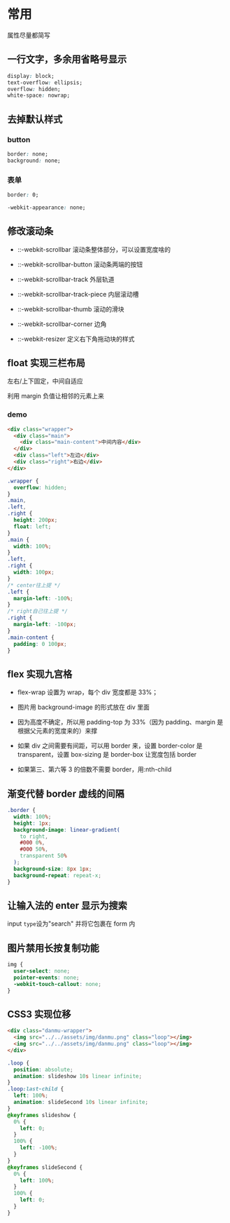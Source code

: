 # 常用

属性尽量都简写

## 一行文字，多余用省略号显示

```css
display: block;
text-overflow: ellipsis;
overflow: hidden;
white-space: nowrap;
```

## 去掉默认样式

### button

```css
border: none;
background: none;
```

### 表单

```css
border: 0;

-webkit-appearance: none;
```

## 修改滚动条

- ::-webkit-scrollbar 滚动条整体部分，可以设置宽度啥的

- ::-webkit-scrollbar-button 滚动条两端的按钮

- ::-webkit-scrollbar-track 外层轨道

- ::-webkit-scrollbar-track-piece 内层滚动槽

- ::-webkit-scrollbar-thumb 滚动的滑块

- ::-webkit-scrollbar-corner 边角

- ::-webkit-resizer 定义右下角拖动块的样式

## float 实现三栏布局

左右/上下固定，中间自适应

利用 margin 负值让相邻的元素上来

### demo

```html
<div class="wrapper">
  <div class="main">
    <div class="main-content">中间内容</div>
  </div>
  <div class="left">左边</div>
  <div class="right">右边</div>
</div>
```

```css
.wrapper {
  overflow: hidden;
}
.main,
.left,
.right {
  height: 200px;
  float: left;
}
.main {
  width: 100%;
}
.left,
.right {
  width: 100px;
}
/* center往上提 */
.left {
  margin-left: -100%;
}
/* right自己往上提 */
.right {
  margin-left: -100px;
}
.main-content {
  padding: 0 100px;
}
```

## flex 实现九宫格

- flex-wrap 设置为 wrap，每个 div 宽度都是 33%；

- 图片用 background-image 的形式放在 div 里面

- 因为高度不确定，所以用 padding-top 为 33%（因为 padding、margin 是根据父元素的宽度来的）来撑

- 如果 div 之间需要有间距，可以用 border 来，设置 border-color 是 transparent，设置 box-sizing 是 border-box 让宽度包括 border

- 如果第三、第六等 3 的倍数不需要 border，用:nth-child

## 渐变代替 border 虚线的间隔

```css
.border {
  width: 100%;
  height: 1px;
  background-image: linear-gradient(
    to right,
    #000 0%,
    #000 50%,
    transparent 50%
  );
  background-size: 8px 1px;
  background-repeat: repeat-x;
}
```

## 让输入法的 enter 显示为搜索

input `type`设为"search"
并将它包裹在 form 内

## 图片禁用长按复制功能

```css
img {
  user-select: none;
  pointer-events: none;
  -webkit-touch-callout: none;
}
```

## CSS3 实现位移

```html
<div class="danmu-wrapper">
  <img src="../../assets/img/danmu.png" class="loop"></img>
  <img src="../../assets/img/danmu.png" class="loop"></img>
</div>
```

```scss
.loop {
  position: absolute;
  animation: slideshow 10s linear infinite;
}
.loop:last-child {
  left: 100%;
  animation: slideSecond 10s linear infinite;
}
@keyframes slideshow {
  0% {
    left: 0;
  }
  100% {
    left: -100%;
  }
}
@keyframes slideSecond {
  0% {
    left: 100%;
  }
  100% {
    left: 0;
  }
}
```
